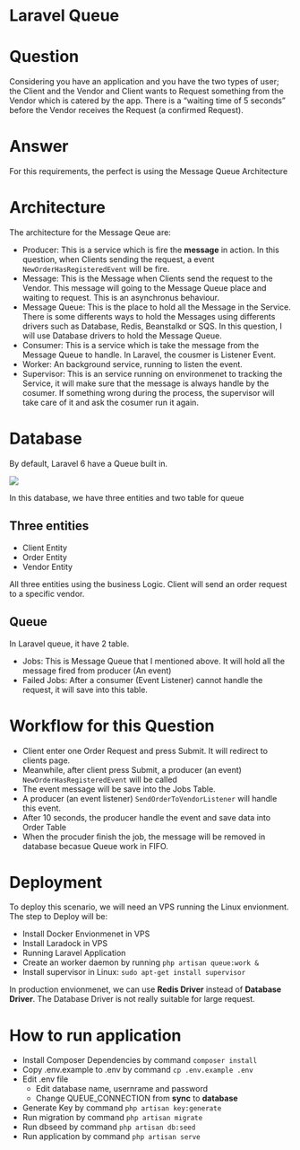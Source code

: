 # Laravel Queue

# Question

Considering you have an application and you have the two types of user; the Client and
the Vendor and Client wants to Request something from the Vendor which is catered
by the app. There is a “waiting time of 5 seconds” before the Vendor receives the
Request (a confirmed Request).

# Answer

For this requirements, the perfect is using the Message Queue Architecture 

# Architecture

The architecture for the Message Qeue are:

* Producer: This is a service which is fire the **message** in action. In this question, when Clients sending the request, a event `NewOrderHasRegisteredEvent` will be fire.   
* Message: This is the Message when Clients send the request to the Vendor. This message will going to the Message Queue place and waiting to request. This is an asynchronus behaviour.
* Message Queue: This is the place to hold all the Message in the Service. There is some differents ways to hold the Messages using differents drivers such as Database, Redis, Beanstalkd or SQS. In this question, I will use Database drivers to hold the Message Queue. 
* Consumer: This is a service which is take the message from the Message Queue to handle. In Laravel, the cousmer is Listener Event.
* Worker: An background service, running to listen the event.
* Supervisor: This is an service running on environmenet to tracking the Service, it will make sure that the message is always handle by the cosumer. If something wrong during the process, the supervisor will take care of it and ask the cosumer run it again.

# Database

By default, Laravel 6 have a Queue built in. 

![](https://www.awesomescreenshot.com/upload//1081119/15c968ee-8955-4ac5-60b0-cbcba95bf38c.png)

In this database, we have three entities and two table for queue

## Three entities  
* Client Entity
* Order Entity
* Vendor Entity

All three entities using the business Logic. Client will send an order request to a specific vendor.

## Queue

In Laravel queue, it have 2 table.
* Jobs: This is Message Queue that  I mentioned above. It will hold all the message fired from producer (An event)
* Failed Jobs: After a consumer (Event Listener) cannot handle the request, it will save into this table.

# Workflow for this Question

* Client enter one Order Request and press Submit. It will redirect to clients page.
* Meanwhile, after client press Submit, a producer (an event) `NewOrderHasRegisteredEvent` will be called
* The event message will be save into the Jobs Table.
* A producer (an event listener) `SendOrderToVendorListener` will handle this event.
* After 10 seconds, the producer handle the event and save data into Order Table
* When the procuder finish the job, the message will be removed in database becasue Queue work in FIFO.

# Deployment

To deploy this scenario, we will need an VPS running the Linux envionment. The step to Deploy will be:

* Install Docker Envionmenet in VPS
* Install Laradock in VPS
* Running Laravel Application
* Create an worker daemon by running `php artisan queue:work &`
* Install supervisor in Linux: `sudo apt-get install supervisor`

In production envionmenet, we can use **Redis Driver** instead of **Database Driver**. The Database Driver is not really suitable for large request. 

# How to run application

* Install Composer Dependencies by command `composer install`
* Copy .env.example to .env by command `cp .env.example .env`
* Edit .env file
    * Edit database name, usernrame and password
    * Change QUEUE_CONNECTION from **sync** to **database**
* Generate Key by command `php artisan key:generate`
* Run migration by command `php artisan migrate`
* Run dbseed by command `php artisan db:seed`
* Run application by command `php artisan serve`
